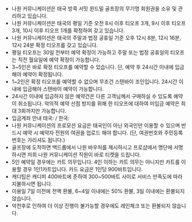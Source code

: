 - 나원 커뮤니케이션은 태국 방콕 서밋 윈드밀 골프장의 무기명 회원권을 소유 및 관리하고 있습니다.
- 나원 커뮤니케이션은 태국의 평일 기준 오전 8시 이후 티오프 3개, 9시 이후 티오프 3개, 10시 이후 티오프 1개를 확정하여 갖고 있습니다.
- 나원 커뮤니케이션은 태국의 주말과 법정 공휴일 기준 오후 12시 8분, 12시 16분, 12시 24분 확정 티오프를 갖고 있습니다.
- 평일 티오프는 30일 전부터 예약 확정이 가능하고 주말 또는 법정 공휴일의 티오프는 직전 월요일에 예약 확정이 가능합니다.
- 3~5인은 바로 확정 티오프를 예약할 수 있습니다. 단, 예약 후 24시간 이내에 입금해야 예약이 확정됩니다.
- 1~2인은 확정 티오프를 예약할 수 없으며 무조건 스탠바이 조인입니다. 24시간 이내에 입금해야 스탠바이 예약이 가능합니다.
- 24시간 이내에 입금하지 않은 예약건은 다른 고객님께서 구매하실 수 있도록 예약이 취소됩니다. 악의적 예약 선점 방지를 위해 한 티오프에 대하여 미입금 예약은 최대 3회까지만 가능합니다.
- 입금계좌 안내 태국: / 한국: 
- 나원 커뮤니케이션의 프로모션 요금은 태국인이 아닌 외국인만 이용할 수 있으며 반드시 예약 시 예약자 전원의 여권을 업로드 해야 합니다. (단, 여권번호와 주민등록번호는 가리셔도 됩니다.)
- 골프장에 도착하면 백드롭에서 나원 바우처를 제시하시고 프로샵에서 명단에 서명하시면 저희 나원 커뮤니케이션 직원이 바로 티켓을 드립니다.
- 5인 예약일 경우에는 카트 의무입니다. 4인 이하는 카트 의무는 아니지만 카트를 이용할 경우 1인1카트입니다. 카드 요금은 1인당 900바트입니다.
- 캐디팁은 캐디피 400바트에 준하여 300~500바트 사이로 서비스 만족도에 따라 지불하시면 됩니다.
- 이용일 7일 이전에 전액 환불, 6~4일 이내에는 50% 환불, 3일 이내에는 환불되지 않습니다.
- 악천후로 인하여 더 이상 진행이 불가능할 경우에도 레인체크 또는 환불되지 않습니다.